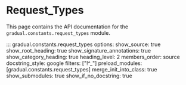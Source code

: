 # Request_Types

This page contains the API documentation for the `gradual.constants.request_types` module.

::: gradual.constants.request_types
    options:
        show_source: true
        show_root_heading: true
        show_signature_annotations: true
        show_category_heading: true
        heading_level: 2
        members_order: source
        docstring_style: google
        filters: ["!^_"]
        preload_modules: [gradual.constants.request_types]
        merge_init_into_class: true
        show_submodules: true
        show_if_no_docstring: true
